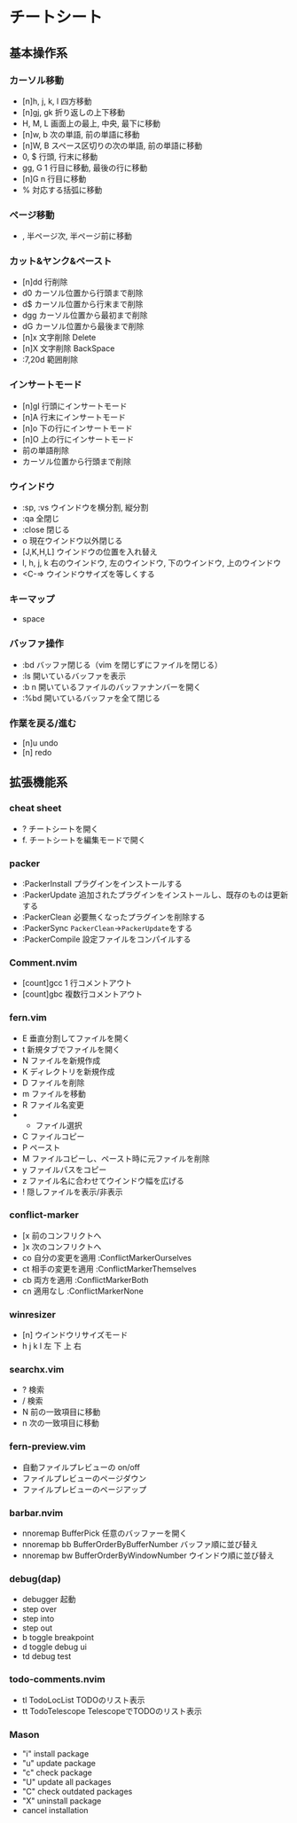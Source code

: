 # チートシート

## 基本操作系

### カーソル移動

- [n]h, j, k, l 四方移動
- [n]gj, gk 折り返しの上下移動
- H, M, L 画面上の最上, 中央, 最下に移動
- [n]w, b 次の単語, 前の単語に移動
- [n]W, B スペース区切りの次の単語, 前の単語に移動
- 0, $ 行頭, 行末に移動
- gg, G 1 行目に移動, 最後の行に移動
- [n]G n 行目に移動
- % 対応する括弧に移動

### ページ移動

- <C-d>, <C-u> 半ページ次, 半ページ前に移動

### カット&ヤンク&ペースト

- [n]dd 行削除
- d0 カーソル位置から行頭まで削除
- d$ カーソル位置から行末まで削除
- dgg カーソル位置から最初まで削除
- dG カーソル位置から最後まで削除
- [n]x 文字削除 Delete
- [n]X 文字削除 BackSpace
- :7,20d 範囲削除

### インサートモード

- [n]gI 行頭にインサートモード
- [n]A 行末にインサートモード
- [n]o 下の行にインサートモード
- [n]O 上の行にインサートモード
- <C-w> 前の単語削除
- <C-u> カーソル位置から行頭まで削除

### ウインドウ

- :sp, :vs ウインドウを横分割, 縦分割
- :qa 全閉じ
- :close 閉じる
- <C-w>o 現在ウインドウ以外閉じる
- <C-w>[J,K,H,L] ウインドウの位置を入れ替え
- <C-w>l, <C-w>h, <C-w>j, <C-w>k 右のウインドウ, 左のウインドウ, 下のウインドウ, 上のウインドウ
- <C-=> ウインドウサイズを等しくする

### キーマップ

- <Leader> space

### バッファ操作

- :bd バッファ閉じる（vim を閉じずにファイルを閉じる）
- :ls 開いているバッファを表示
- :b n 開いているファイルのバッファナンバーを開く
- :%bd 開いているバッファを全て閉じる

### 作業を戻る/進む

- [n]u undo
- [n]<C-r> redo

## 拡張機能系

### cheat sheet

- <Leader>? チートシートを開く
- <Leader>f. チートシートを編集モードで開く

### packer

- :PackerInstall プラグインをインストールする
- :PackerUpdate 追加されたプラグインをインストールし、既存のものは更新する
- :PackerClean 必要無くなったプラグインを削除する
- :PackerSync `PackerClean`->`PackerUpdate`をする
- :PackerCompile 設定ファイルをコンパイルする

### Comment.nvim

- [count]gcc 1 行コメントアウト
- [count]gbc 複数行コメントアウト

### fern.vim

- E 垂直分割してファイルを開く
- t 新規タブでファイルを開く
- N ファイルを新規作成
- K ディレクトリを新規作成
- D ファイルを削除
- m ファイルを移動
- R ファイル名変更
- - ファイル選択
- C ファイルコピー
- P ペースト
- M ファイルコピーし、ペースト時に元ファイルを削除
- y ファイルパスをコピー
- z ファイル名に合わせてウインドウ幅を広げる
- ! 隠しファイルを表示/非表示

### conflict-marker

- [x 前のコンフリクトへ
- ]x 次のコンフリクトへ
- co 自分の変更を適用 :ConflictMarkerOurselves
- ct 相手の変更を適用 :ConflictMarkerThemselves
- cb 両方を適用 :ConflictMarkerBoth
- cn 適用なし :ConflictMarkerNone

### winresizer

- [n]<C-e> ウインドウリサイズモード
- h j k l 左 下 上 右

### searchx.vim

- ? 検索
- / 検索
- N 前の一致項目に移動
- n 次の一致項目に移動

### fern-preview.vim

- <C-p> 自動ファイルプレビューの on/off
- <C-d> ファイルプレビューのページダウン
- <C-u> ファイルプレビューのページアップ

### barbar.nvim

- nnoremap <silent> <C-s> BufferPick 任意のバッファーを開く
- nnoremap <silent> <Space>bb BufferOrderByBufferNumber バッファ順に並び替え
- nnoremap <silent> <Space>bw BufferOrderByWindowNumber ウインドウ順に並び替え

### debug(dap)

- <F5> debugger 起動
- <F10> step over
- <F11> step into
- <F12> step out
- <leader>b toggle breakpoint
- <leader>d toggle debug ui
- <leader>td debug test

### todo-comments.nvim

- <Space>tl TodoLocList TODOのリスト表示
- <Space>tt TodoTelescope TelescopeでTODOのリスト表示

### Mason

- "i" install package
- "u" update package
- "c" check package
- "U" update all packages
- "C" check outdated packages
- "X" uninstall package
- <C-c> cancel installation
